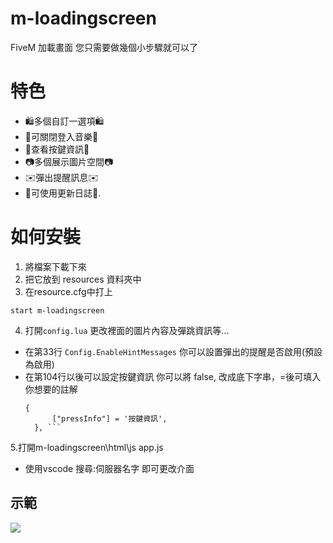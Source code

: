 # m-loadingscreen
FiveM 加載畫面 您只需要做幾個小步驟就可以了


# 特色

* 🛍️多個自訂一選項🛍️
* 🚫可關閉登入音樂🚫
* 📱查看按鍵資訊📱
* 📷多個展示圖片空間📷
* ✉️彈出提醒訊息✉️
* 🧾可使用更新日誌🧾.


# 如何安裝
1. 將檔案下載下來 
2. 把它放到 resources 資料夾中 
3. 在resource.cfg中打上

```
start m-loadingscreen 
```

4. 打開`config.lua` 更改裡面的圖片內容及彈跳資訊等...
* 在第33行 `Config.EnableHintMessages` 你可以設置彈出的提醒是否啟用(預設為啟用)
* 在第104行以後可以設定按鍵資訊 你可以將 false, 改成底下字串，=後可填入你想要的註解
  ```
  {
        ["pressInfo"] = '按鍵資訊',
    }, ```
5.打開m-loadingscreen\html\js app.js

* 使用vscode 搜尋:伺服器名字 即可更改介面

## 示範
<img src="https://i.imgur.com/95FLC1l.jpg">


